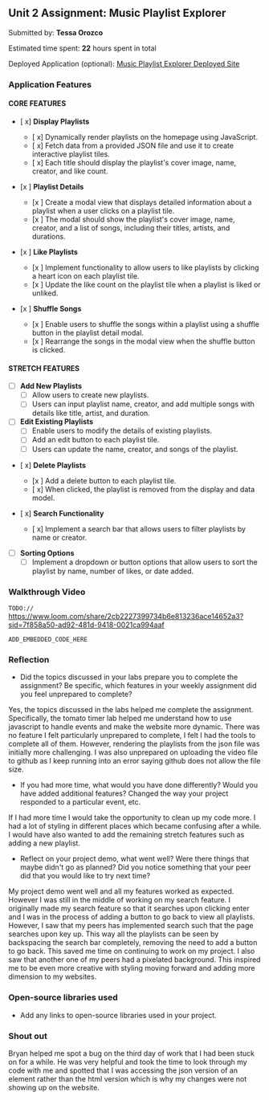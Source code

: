 ## Unit 2 Assignment: Music Playlist Explorer

Submitted by: **Tessa Orozco**

Estimated time spent: **22** hours spent in total

Deployed Application (optional): [Music Playlist Explorer Deployed Site](ADD_LINK_HERE)

### Application Features

#### CORE FEATURES

- [ x] **Display Playlists**
  - [ x] Dynamically render playlists on the homepage using JavaScript.
  - [ x] Fetch data from a provided JSON file and use it to create interactive playlist tiles.
  - [ x] Each title should display the playlist's cover image, name, creator, and like count.

- [x ] **Playlist Details**
  - [x ] Create a modal view that displays detailed information about a playlist when a user clicks on a playlist tile.
  - [x ] The modal should show the playlist's cover image, name, creator, and a list of songs, including their titles, artists, and durations.

- [x ] **Like Playlists**
  - [x ] Implement functionality to allow users to like playlists by clicking a heart icon on each playlist tile.
  - [x ] Update the like count on the playlist tile when a playlist is liked or unliked.

- [x ] **Shuffle Songs**
  - [x ] Enable users to shuffle the songs within a playlist using a shuffle button in the playlist detail modal.
  - [x ] Rearrange the songs in the modal view when the shuffle button is clicked.

#### STRETCH FEATURES

- [ ] **Add New Playlists**
  - [ ] Allow users to create new playlists.
  - [ ] Users can input playlist name, creator, and add multiple songs with details like title, artist, and duration.

- [ ] **Edit Existing Playlists**
  - [ ] Enable users to modify the details of existing playlists.
  - [ ] Add an edit button to each playlist tile.
  - [ ] Users can update the name, creator, and songs of the playlist.

- [ x] **Delete Playlists**
  - [x ] Add a delete button to each playlist tile.
  - [ x] When clicked, the playlist is removed from the display and data model.

- [ x] **Search Functionality**
  - [ x] Implement a search bar that allows users to filter playlists by name or creator.

- [ ] **Sorting Options**
  - [ ] Implement a dropdown or button options that allow users to sort the playlist by name, number of likes, or date added.

### Walkthrough Video

`TODO://` https://www.loom.com/share/2cb2227399734b6e813236ace14652a3?sid=7f858a50-ad92-481d-9418-0021ca994aaf

`ADD_EMBEDDED_CODE_HERE`

### Reflection

* Did the topics discussed in your labs prepare you to complete the assignment? Be specific, which features in your weekly assignment did you feel unprepared to complete?

Yes, the topics discussed in the labs helped me complete the assignment. Specifically, the tomato timer lab helped me understand how to use javascript to handle events and make the website more dynamic. There was no feature I felt particularly unprepared to complete, I felt I had the tools to complete all of them. However, rendering the playlists from the json file was initially more challenging. 
I was also unprepared on uploading the video file to github as I keep running into an error saying github does not allow the file size.

* If you had more time, what would you have done differently? Would you have added additional features? Changed the way your project responded to a particular event, etc.
  
If I had more time I would take the opportunity to clean up my code more. I had a lot of styling in different places which became confusing after a while. I would have also wanted to add the remaining stretch features such as adding a new playlist.

* Reflect on your project demo, what went well? Were there things that maybe didn't go as planned? Did you notice something that your peer did that you would like to try next time?

My project demo went well and all my features worked as expected. However I was still in the middle of working on my search feature. I originally made my search feature so that it searches upon clicking enter and I was in the process of adding a button to go back to view all playlists. However, I saw that my peers has implemented search such that the page searches upon key up. This way all the playlists can be seen by backspacing the search bar completely, removing the need to add a button to go back. This saved me time on continuing to work on my project. I also saw that another one of my peers had a pixelated background. This inspired me to be even more creative with styling moving forward and adding more dimension to my websites.

### Open-source libraries used

- Add any links to open-source libraries used in your project.

### Shout out

Bryan helped me spot a bug on the third day of work that I had been stuck on for a while. He was very helpful and took the time to look through my code with me and spotted that I was accessing the json version of an element rather than the html version which is why my changes were not showing up on the website.
